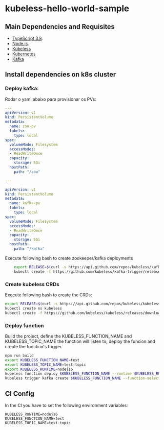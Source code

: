 # kubeless-hello-world-sample

## Main Dependencies and Requisites

- [TypeScript 3.8](https://www.typescriptlang.org/).
- [Node.js](https://nodejs.org/).
- [Kubeless](https://kubeless.io/docs)
- [Kubernetes](https://kubernetes.io/docs)
- [Kafka](https://kafka.apache.org/documentation/)


## Install dependencies on k8s cluster


### Deploy kafka:
Rodar o yaml abaixo para provisionar os PVs:
```yaml
---
apiVersion: v1
kind: PersistentVolume
metadata:
  name: zoo-pv
  labels:
    type: local
spec:
  volumeMode: Filesystem
  accessModes:
  - ReadWriteOnce
  capacity:
    storage: 5Gi
  hostPath:
    path: "/zoo"

---

apiVersion: v1
kind: PersistentVolume
metadata:
  name: kafka-pv
  labels:
    type: local
spec:
  volumeMode: Filesystem
  accessModes:
  - ReadWriteOnce
  capacity:
    storage: 5Gi
  hostPath:
    path: "/kafka"

```

Execute following bash to create zookeeper/kafka deployments
```bash
	export RELEASE=$(curl -s https://api.github.com/repos/kubeless/kafka-trigger/releases/latest | grep tag_name | cut -d '"' -f 4)
	kubectl create -f https://github.com/kubeless/kafka-trigger/releases/download/$RELEASE/kafka-zookeeper-$RELEASE.yaml
```

### Create kubeless CRDs
Execute following bash to create the CRDs:
```bash
export RELEASE=$(curl -s https://api.github.com/repos/kubeless/kubeless/releases/latest | grep tag_name | cut -d '"' -f 4)
kubectl create ns kubeless
kubectl create -f https://github.com/kubeless/kubeless/releases/download/$RELEASE/kubeless-$RELEASE.yaml
```


### Deploy function
Build the project, define the KUBELESS_FUNCTION_NAME and KUBELESS_TOPIC_NAME the function will listen to, deploy the funcion and create the function's trigger.
```bash
npm run build
export KUBELESS_FUNCTION_NAME=test
export KUBELESS_TOPIC_NAME=test-topic
export KUBELESS_RUNTIME=nodejs6
kubeless function deploy $KUBELESS_FUNCTION_NAME --runtime $KUBELESS_RUNTIME --dependencies package.json --handler index.start --from-file dist/index.js
kubeless trigger kafka create $KUBELESS_FUNCTION_NAME --function-selector created-by=kubeless,function=$KUBELESS_FUNCTION_NAME --trigger-topic $KUBELESS_TOPIC_NAME
```


## CI Config

In the CI you have to set the following environment variables:
```
KUBELESS_RUNTIME=nodejs6
KUBELESS_FUNCTION_NAME=test
KUBELESS_TOPIC_NAME=test-topic
```